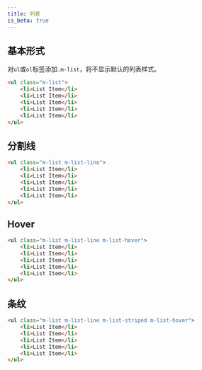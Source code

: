 ```yaml
---
title: 列表
is_beta: true
---
```


## 基本形式

对`ul`或`ol`标签添加`.m-list`，将不显示默认的列表样式。

<!-- demo_start -->
<div class="m-example"></div>

```html
<ul class="m-list">
    <li>List Item</li>
    <li>List Item</li>
    <li>List Item</li>
    <li>List Item</li>
    <li>List Item</li>
</ul>
```
<!-- demo_end -->

## 分割线
<!-- demo_start -->
<div class="m-example"></div>

```html
<ul class="m-list m-list-line">
    <li>List Item</li>
    <li>List Item</li>
    <li>List Item</li>
    <li>List Item</li>
    <li>List Item</li>
</ul>
```
<!-- demo_end -->
## Hover

<!-- demo_start -->
<div class="m-example"></div>

```html
<ul class="m-list m-list-line m-list-hover">
    <li>List Item</li>
    <li>List Item</li>
    <li>List Item</li>
    <li>List Item</li>
    <li>List Item</li>
</ul>
```
<!-- demo_end -->

## 条纹

<!-- demo_start -->
<div class="m-example"></div>

```html
<ul class="m-list m-list-line m-list-striped m-list-hover">
    <li>List Item</li>
    <li>List Item</li>
    <li>List Item</li>
    <li>List Item</li>
    <li>List Item</li>
</ul>
```
<!-- demo_end -->
